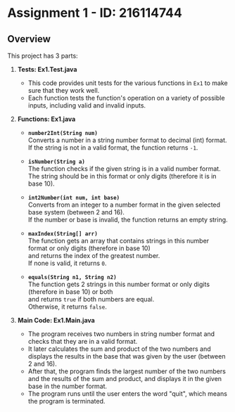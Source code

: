 # Assignment 1 - ID: 216114744

## Overview
This project has 3 parts:

1. **Tests: Ex1.Test.java**
   - This code provides unit tests for the various functions in `Ex1` to make sure that they work well.
   - Each function tests the function's operation on a variety of possible inputs, including valid and invalid inputs.

2. **Functions: Ex1.java**

   - **`number2Int(String num)`**  
     Converts a number in a string number format to decimal (int) format.  
     If the string is not in a valid format, the function returns `-1`.

   - **`isNumber(String a)`**  
     The function checks if the given string is in a valid number format.  
     The string should be in this format or only digits (therefore it is in base 10).

   - **`int2Number(int num, int base)`**  
     Converts from an integer to a number format in the given selected base system (between 2 and 16).  
     If the number or base is invalid, the function returns an empty string.

   - **`maxIndex(String[] arr)`**  
     The function gets an array that contains strings in this number format or only digits (therefore in base 10)  
     and returns the index of the greatest number.  
     If none is valid, it returns `0`.

   - **`equals(String n1, String n2)`**  
     The function gets 2 strings in this number format or only digits (therefore in base 10) or both  
     and returns `true` if both numbers are equal.  
     Otherwise, it returns `false`.

3. **Main Code: Ex1.Main.java**
   - The program receives two numbers in string number format and checks that they are in a valid format.  
   - It later calculates the sum and product of the two numbers and displays the results in the base that was given by the user (between 2 and 16).  
   - After that, the program finds the largest number of the two numbers and the results of the sum and product, and displays it in the given base in the number format.  
   - The program runs until the user enters the word "quit", which means the program is terminated.
